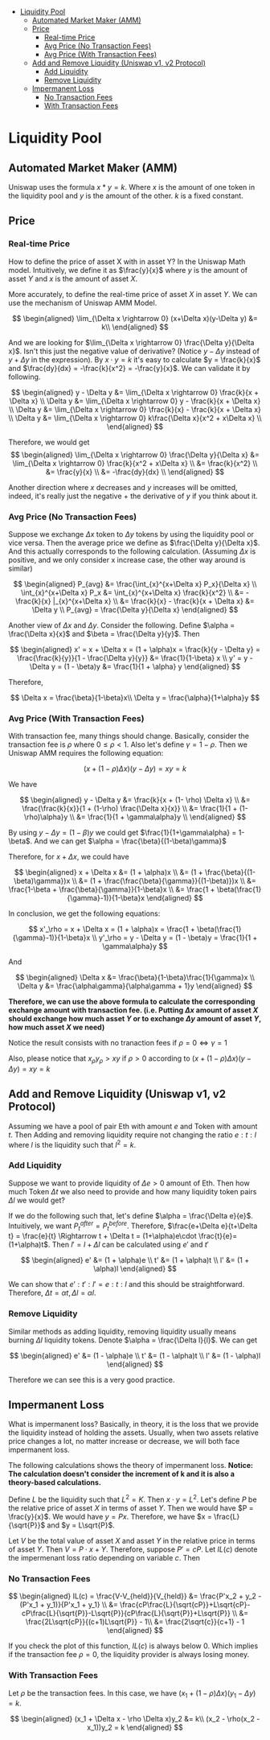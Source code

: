 - [Liquidity Pool](#liquidity-pool)
  - [Automated Market Maker (AMM)](#automated-market-maker-amm)
  - [Price](#price)
    - [Real-time Price](#real-time-price)
    - [Avg Price (No Transaction Fees)](#avg-price-no-transaction-fees)
    - [Avg Price (With Transaction Fees)](#avg-price-with-transaction-fees)
  - [Add and Remove Liquidity (Uniswap v1, v2 Protocol)](#add-and-remove-liquidity-uniswap-v1-v2-protocol)
    - [Add Liquidity](#add-liquidity)
    - [Remove Liquidity](#remove-liquidity)
  - [Impermanent Loss](#impermanent-loss)
    - [No Transaction Fees](#no-transaction-fees)
    - [With Transaction Fees](#with-transaction-fees)
# Liquidity Pool


## Automated Market Maker (AMM)
Uniswap uses the formula $x*y=k$. Where $x$ is the amount of one token in the liquidity pool and $y$ is the amount of the other. $k$ is a fixed constant.

## Price

### Real-time Price
How to define the price of asset X with in asset Y? In the Uniswap Math model. Intuitively, we define it as $\frac{y}{x}$ where $y$ is the amount of asset $Y$ and $x$ is the amount of asset $X$. 

More accurately, to define the real-time price of asset $X$ in asset $Y$. We can use the mechanism of Uniswap AMM Model.

$$
\begin{aligned}
\lim_{\Delta x \rightarrow 0} (x+\Delta x)(y-\Delta y) &= k\\
\end{aligned}
$$

And we are looking for $\lim_{\Delta x \rightarrow 0} \frac{\Delta y}{\Delta x}$. Isn't this just the negative value of derivative? (Notice $y-\Delta y$ instead of $y+\Delta y$ in the expression). By $x\cdot y=k$ it's easy to calculate $y = \frac{k}{x}$ and $\frac{dy}{dx} = -\frac{k}{x^2} = -\frac{y}{x}$. We can validate it by following.

$$
\begin{aligned}
y - \Delta y &= \lim_{\Delta x \rightarrow 0} \frac{k}{x + \Delta x} \\
\Delta y &= \lim_{\Delta x \rightarrow 0} y - \frac{k}{x + \Delta x} \\
\Delta y &= \lim_{\Delta x \rightarrow 0} \frac{k}{x} - \frac{k}{x + \Delta x} \\
\Delta y &= \lim_{\Delta x \rightarrow 0} k\frac{\Delta x}{x^2 + x\Delta x} \\
\end{aligned}
$$

Therefore, we would get
$$
\begin{aligned}
\lim_{\Delta x \rightarrow 0} \frac{\Delta y}{\Delta x} &= \lim_{\Delta x \rightarrow 0} \frac{k}{x^2 + x\Delta x} \\
&= \frac{k}{x^2} \\
&= \frac{y}{x} \\
&= -\frac{dy}{dx} \\
\end{aligned}
$$

Another direction where $x$ decreases and $y$ increases will be omitted, indeed, it's really just the negative + the derivative of $y$ if you think about it.

### Avg Price (No Transaction Fees)
Suppose we exchange $\Delta x$ token to $\Delta y$ tokens by using the liquidity pool or vice versa. Then the average price we define as $\frac{\Delta y}{\Delta x}$. And this actually corresponds to the following calculation. (Assuming $\Delta x$ is positive, and we only consider x increase case, the other way around is similar)

$$
\begin{aligned}
P_{avg} &= \frac{\int_{x}^{x+\Delta x} P_x}{\Delta x} \\
\int_{x}^{x+\Delta x} P_x &= \int_{x}^{x+\Delta x} \frac{k}{x^2} \\
&= -\frac{k}{x} |_{x}^{x+\Delta x} \\
&= \frac{k}{x} - \frac{k}{x + \Delta x}
&= \Delta y \\
P_{avg} = \frac{\Delta y}{\Delta x}
\end{aligned}
$$

Another view of $\Delta x$ and $\Delta y$. Consider the following. Define $\alpha = \frac{\Delta x}{x}$ and $\beta = \frac{\Delta y}{y}$. Then

$$
\begin{aligned}
x' = x + \Delta x = (1 + \alpha)x = \frac{k}{y - \Delta y} = \frac{\frac{k}{y}}{1 - \frac{\Delta y}{y}} &= \frac{1}{1-\beta} x \\
y' = y - \Delta y = (1 - \beta)y &= \frac{1}{1 + \alpha} y 
\end{aligned}
$$

Therefore,

$$
\Delta x = \frac{\beta}{1-\beta}x\\
\Delta y = \frac{\alpha}{1+\alpha}y
$$

### Avg Price (With Transaction Fees)
With transaction fee, many things should change. Basically, consider the transaction fee is $\rho$ where $0 \leq \rho < 1$. Also let's define $\gamma = 1 - \rho$. Then we Uniswap AMM requires the following equation:

$$
(x + (1 - \rho)\Delta x)(y - \Delta y) = xy = k
$$

We have 

$$
\begin{aligned}
y - \Delta y &= \frac{k}{x + (1- \rho) \Delta x} \\
&= \frac{\frac{k}{x}}{1 + (1-\rho) \frac{\Delta x}{x}} \\
&= \frac{1}{1 + (1-\rho)\alpha}y \\
&= \frac{1}{1 + \gamma\alpha}y \\
\end{aligned}
$$

By using $y - \Delta y = (1-\beta)y$ we could get $\frac{1}{1+\gamma\alpha} = 1-\beta$. And we can get $\alpha = \frac{\beta}{(1-\beta)\gamma}$

Therefore, for $x + \Delta x$, we could have

$$
\begin{aligned}
x + \Delta x &= (1 + \alpha)x \\
&= (1 + \frac{\beta}{(1-\beta)\gamma})x \\
&= (1 + \frac{\frac{\beta}{\gamma}}{(1-\beta)})x \\
&= \frac{1-\beta + \frac{\beta}{\gamma}}{1-\beta}x \\
&= \frac{1 + \beta(\frac{1}{\gamma}-1)}{1-\beta}x
\end{aligned}
$$

In conclusion, we get the following equations:

$$
x'_\rho = x + \Delta x = (1 + \alpha)x = \frac{1 + \beta(\frac{1}{\gamma}-1)}{1-\beta}x \\
y'_\rho = y - \Delta y = (1 - \beta)y = \frac{1}{1 + \gamma\alpha}y
$$

And

$$
\begin{aligned}
\Delta x &= \frac{\beta}{1-\beta}\frac{1}{\gamma}x \\
\Delta y &= \frac{\alpha\gamma}{\alpha\gamma + 1}y
\end{aligned}
$$

**Therefore, we can use the above formula to calculate the corresponding exchange amount with transaction fee. (i.e. Putting $\Delta x$ amount of asset $X$ should exchange how much asset $Y$ or to exchange $\Delta y$ amount of asset $Y$, how much asset $X$ we need)**

Notice the result consists with no tranaction fees if $\rho = 0 \Leftrightarrow \gamma = 1$

Also, please notice that $x_\rho y_\rho > xy$ if $\rho > 0$ according to $(x+(1-\rho)\Delta x)(y-\Delta y)=xy=k$

## Add and Remove Liquidity (Uniswap v1, v2 Protocol)
Assuming we have a pool of pair Eth with amount $e$ and Token with amount $t$. Then Adding and removing liquidity require not changing the ratio $e:t:l$ where $l$ is the liquidity such that $l^2 = k$.
### Add Liquidity
Suppose we want to provide liquidity of $\Delta e > 0$ amount of Eth. Then how much Token $\Delta t$ we also need to provide and how many liquidity token pairs $\Delta l$ we would get?

If we do the following such that, let's define $\alpha = \frac{\Delta e}{e}$. Intuitively, we want $P_t^{after} = P_t^{before}$. Therefore, $\frac{e+\Delta e}{t+\Delta t} = \frac{e}{t} \Rightarrow t + \Delta t = (1+\alpha)e\cdot \frac{t}{e}=(1+\alpha)t$. Then $l' = l + \Delta l$ can be calculated using $e'$ and $t'$ 

$$
\begin{aligned}
e' &= (1 + \alpha)e \\
t' &= (1 + \alpha)t \\
l' &= (1 + \alpha)l
\end{aligned}
$$

We can show that $e':t':l' = e:t:l$ and this should be straightforward. Therefore, $\Delta t = \alpha t, \Delta l = \alpha l$.

### Remove Liquidity
Similar methods as adding liquidity, removing liquidity usually means burning $\Delta l$ liquidity tokens. Denote $\alpha = \frac{\Delta l}{l}$. We can get

$$
\begin{aligned}
e' &= (1 - \alpha)e \\
t' &= (1 - \alpha)t \\
l' &= (1 - \alpha)l 
\end{aligned}
$$

Therefore we can see this is a very good practice.

## Impermanent Loss
What is impermanent loss? Basically, in theory, it is the loss that we provide the liquidity instead of holding the assets. Usually, when two assets relative price changes a lot, no matter increase or decrease, we will both face impermanent loss. 

The following calculations shows the theory of impermanent loss. **Notice: The calculation doesn't consider the increment of k and it is also a theory-based calculations.**

Define $L$ be the liquidity such that $L^2 = K$. Then $x\cdot y = L^2$. Let's define $P$ be the relative price of asset $X$ in terms of asset $Y$. Then we would have $P = \frac{y}{x}$. We would have $y = Px$. Therefore, we have $x = \frac{L}{\sqrt{P}}$ and $y = L\sqrt{P}$.

Let $V$ be the total value of asset $X$ and asset $Y$ in the relative price in terms of asset $Y$. Then $V = P\cdot x + Y$. Therefore, suppose $P' = cP$. Let $IL(c)$ denote the impermenant loss ratio depending on variable $c$. Then 

### No Transaction Fees

$$
\begin{aligned}
IL(c) = \frac{V-V_{held}}{V_{held}} &= \frac{P'x_2 + y_2 - (P'x_1 + y_1)}{P'x_1 + y_1} \\
&= \frac{cP\frac{L}{\sqrt{cP}}+L\sqrt{cP}-cP\frac{L}{\sqrt{P}}-L\sqrt{P}}{cP\frac{L}{\sqrt{P}}+L\sqrt{P}} \\
&= \frac{2L\sqrt{cP}}{(c+1)L\sqrt{P}} - 1\\
&= \frac{2\sqrt{c}}{c+1} - 1
\end{aligned}
$$

If you check the plot of this function, $IL(c)$ is always below $0$. Which implies if the transaction fee $\rho = 0$, the liquidity provider is always losing money.

### With Transaction Fees

Let $\rho$ be the transaction fees. In this case, we have $(x_1 + (1 - \rho)\Delta x)(y_1 - \Delta y) = k$. 

$$
\begin{aligned}
(x_1 + \Delta x - \rho \Delta x)y_2 &= k\\
(x_2 - \rho(x_2 - x_1))y_2 = k
\end{aligned}
$$